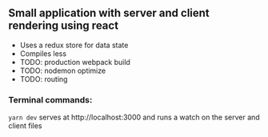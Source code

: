 ## Small application with server and client rendering using react ##
- Uses a redux store for data state
- Compiles less
- TODO: production webpack build
- TODO: nodemon optimize
- TODO: routing

### Terminal commands: ###
`yarn dev` serves at http://localhost:3000 and runs a watch on the server and client files
